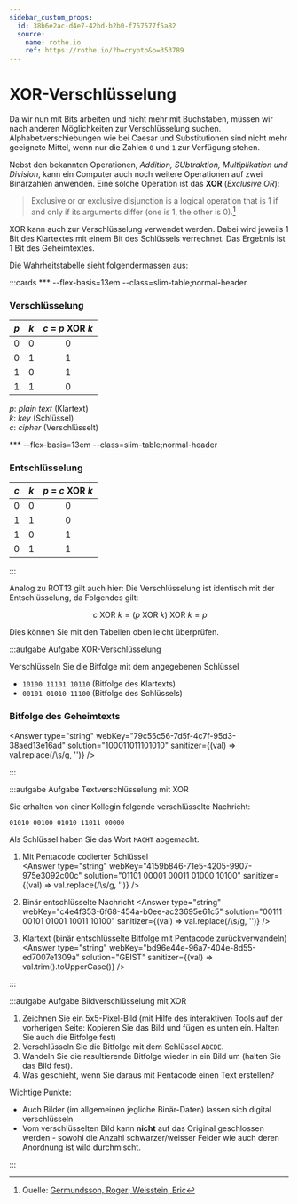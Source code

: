 ```yaml
---
sidebar_custom_props:
  id: 38b6e2ac-d4e7-42bd-b2b0-f757577f5a82
  source:
    name: rothe.io
    ref: https://rothe.io/?b=crypto&p=353789
---
```



# XOR-Verschlüsselung

Da wir nun mit Bits arbeiten und nicht mehr mit Buchstaben, müssen wir nach anderen Möglichkeiten zur Verschlüsselung suchen. Alphabetverschiebungen wie bei Caesar und Substitutionen sind nicht mehr geeignete Mittel, wenn nur die Zahlen `0` und `1` zur Verfügung stehen.

Nebst den bekannten Operationen,  *Addition, SUbtraktion, Multiplikation und Division*, kann ein Computer auch noch weitere Operationen auf zwei Binärzahlen anwenden. Eine solche Operation ist das **XOR** (*Exclusive OR*):

> Exclusive or or exclusive disjunction is a logical operation that is 1 if and only if its arguments differ (one is 1, the other is 0).[^1]

XOR kann auch zur Verschlüsselung verwendet werden. Dabei wird jeweils 1 Bit des Klartextes mit einem Bit des Schlüssels verrechnet. Das Ergebnis ist 1 Bit des Geheimtextes.

Die Wahrheitstabelle sieht folgendermassen aus:

:::cards
*** --flex-basis=13em --class=slim-table;normal-header

### Verschlüsselung

|  *p*  |  *k*  | *c* = *p* **XOR** *k* |
| :---: | :---: | :-------------------: |
|   0   |   0   |           0           |
|   0   |   1   |           1           |
|   1   |   0   |           1           |
|   1   |   1   |           0           |

*p*: *plain text* (Klartext) <br/>
*k*: *key* (Schlüssel) <br/>
*c*: *cipher* (Verschlüsselt)

*** --flex-basis=13em --class=slim-table;normal-header

### Entschlüsselung

|  *c*  |  *k*  | *p* = *c* **XOR** *k* |
| :---: | :---: | :-------------------: |
|   0   |   0   |           0           |
|   1   |   1   |           0           |
|   1   |   0   |           1           |
|   0   |   1   |           1           |

:::

Analog zu ROT13 gilt auch hier: Die Verschlüsselung ist identisch mit der Entschlüsselung, da Folgendes gilt:

$$\
c \text{ XOR } k = (p \text{ XOR } k) \text{ XOR } k = p$$

Dies können Sie mit den Tabellen oben leicht überprüfen.

:::aufgabe Aufgabe XOR-Verschlüsselung

Verschlüsseln Sie die Bitfolge mit dem angegebenen Schlüssel

- `10100 11101 10110` (Bitfolge des Klartexts)
- `00101 01010 11100` (Bitfolge des Schlüssels)

### Bitfolge des Geheimtexts
<Answer type="string" webKey="79c55c56-7d5f-4c7f-95d3-38aed13e16ad" solution="100011011101010" sanitizer={(val) => val.replace(/\s/g, '')} />

:::


:::aufgabe Aufgabe Textverschlüsselung mit XOR

Sie erhalten von einer Kollegin folgende verschlüsselte Nachricht:
```
01010 00100 01010 11011 00000
```

Als Schlüssel haben Sie das Wort `MACHT` abgemacht.

1. Mit Pentacode codierter Schlüssel  
<Answer type="string" webKey="4159b846-71e5-4205-9907-975e3092c00c" solution="01101 00001 00011 01000 10100" sanitizer={(val) => val.replace(/\s/g, '')} />

2. Binär entschlüsselte Nachricht
<Answer type="string" webKey="c4e4f353-6f68-454a-b0ee-ac23695e61c5" solution="00111 00101 01001 10011 10100" sanitizer={(val) => val.replace(/\s/g, '')} />

3. Klartext (binär entschlüsselte Bitfolge mit Pentacode zurückverwandeln)
<Answer type="string" webKey="bd96e44e-96a7-404e-8d55-ed7007e1309a" solution="GEIST" sanitizer={(val) => val.trim().toUpperCase()} />

:::



:::aufgabe Aufgabe Bildverschlüsselung mit XOR

1. Zeichnen Sie ein 5x5-Pixel-Bild (mit Hilfe des interaktiven Tools auf der vorherigen Seite: Kopieren Sie das Bild und fügen es unten ein. Halten Sie auch die Bitfolge fest)
2. Verschlüsseln Sie die Bitfolge mit dem Schlüssel `ABCDE`.
3. Wandeln Sie die resultierende Bitfolge wieder in ein Bild um (halten Sie das Bild fest).
4. Was geschieht, wenn Sie daraus mit Pentacode einen Text erstellen?

<Answer type="text" webKey="87a642b5-0a0b-4da3-a808-a4629294f359" />

<Solution webKey="e445b1ac-3c01-4268-9f57-796c401258a8">

Wichtige Punkte:
- Auch Bilder (im allgemeinen jegliche Binär-Daten) lassen sich digital verschlüsseln
- Vom verschlüsselten Bild kann **nicht** auf das Original geschlossen werden - sowohl die Anzahl schwarzer/weisser Felder wie auch deren Anordnung ist wild durchmischt. 

</Solution>

:::

<Answer type="text" webKey="b978535b-b455-4a60-aa44-8a32aac4a899" placeholder="Notizen..."  />


[^1]: Quelle: [Germundsson, Roger; Weisstein, Eric](http://mathworld.wolfram.com/XOR.html)
